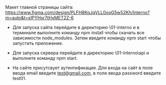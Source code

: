 Макет главной страницы сайта: https://www.figma.com/design/PLFH8KqJqVLL0ooG5w52Kh/Interno?m=auto&t=sIPYHsr7tHxMET2Z-6

- Для запуска сайта перейдите в директорию \01-interno и в терминале выполните команду npm install чтобы скачать все зависимости node_modules. Затем введите команду npm start чтобы запустить приложение.


- Для запуска сервера перейдите в директорию \01-interno\api и выполните команду npm start. 
- На сайте присутсвует аутентификация. Для входа на сайт в поле ввода email введите test@gmail.com, в поле ввода password введите test01.
